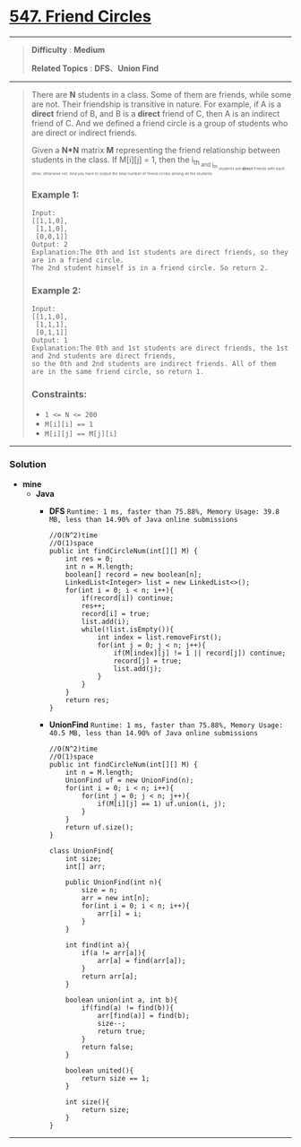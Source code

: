 # [547. Friend Circles](https://leetcode.com/problems/friend-circles/)

---

> **Difficulty** : **Medium**
>
> **Related Topics** : **DFS**、**Union Find**

---


> There are **N** students in a class. Some of them are friends, while some are not. Their friendship is transitive in nature.
> For example, if A is a **direct** friend of B, and B is a **direct** friend of C, then A is an indirect friend of C. And we defined a friend circle is a group of students who are direct or indirect friends.
>
> Given a **N*N** matrix **M** representing the friend relationship between students in the class. If M[i][j] = 1, then the i<sub>th<sub> and j<sub>th<sub> students are **direct** friends with each other, otherwise not. And you have to output the total number of friend circles among all the students.
>
> ### Example 1:
> ```
> Input:
> [[1,1,0],
>  [1,1,0],
>  [0,0,1]]
> Output: 2
> Explanation:The 0th and 1st students are direct friends, so they are in a friend circle.
> The 2nd student himself is in a friend circle. So return 2.
> ```
>
> ### Example 2:
> ```
> Input:
> [[1,1,0],
>  [1,1,1],
>  [0,1,1]]
> Output: 1
> Explanation:The 0th and 1st students are direct friends, the 1st and 2nd students are direct friends,
> so the 0th and 2nd students are indirect friends. All of them are in the same friend circle, so return 1.
> ```
>
>
> ### Constraints:
> * `1 <= N <= 200`
> * `M[i][i] == 1`
> * `M[i][j] == M[j][i]`

---


### Solution
* **mine**
  * **Java**
    * **DFS** `Runtime: 1 ms, faster than 75.88%, Memory Usage: 39.8 MB, less than 14.90% of Java online submissions`
      ```
      //O(N^2)time
      //O(1)space
      public int findCircleNum(int[][] M) {
          int res = 0;
          int n = M.length;
          boolean[] record = new boolean[n];
          LinkedList<Integer> list = new LinkedList<>();
          for(int i = 0; i < n; i++){
              if(record[i]) continue;
              res++;
              record[i] = true;
              list.add(i);
              while(!list.isEmpty()){
                  int index = list.removeFirst();
                  for(int j = 0; j < n; j++){
                      if(M[index][j] != 1 || record[j]) continue;
                      record[j] = true;
                      list.add(j);
                  }
              }
          }
          return res;
      }
      ```

    * **UnionFind** `Runtime: 1 ms, faster than 75.88%, Memory Usage: 40.5 MB, less than 14.90% of Java online submissions`
      ```
      //O(N^2)time
      //O(1)space
      public int findCircleNum(int[][] M) {
          int n = M.length;
          UnionFind uf = new UnionFind(n);
          for(int i = 0; i < n; i++){
              for(int j = 0; j < n; j++){
                  if(M[i][j] == 1) uf.union(i, j);
              }
          }
          return uf.size();
      }

      class UnionFind{
          int size;
          int[] arr;

          public UnionFind(int n){
              size = n;
              arr = new int[n];
              for(int i = 0; i < n; i++){
                  arr[i] = i;
              }
          }

          int find(int a){
              if(a != arr[a]){
                  arr[a] = find(arr[a]);
              }
              return arr[a];
          }

          boolean union(int a, int b){
              if(find(a) != find(b)){
                  arr[find(a)] = find(b);
                  size--;
                  return true;
              }
              return false;
          }

          boolean united(){
              return size == 1;
          }

          int size(){
              return size;
          }
      }
      ```

---


